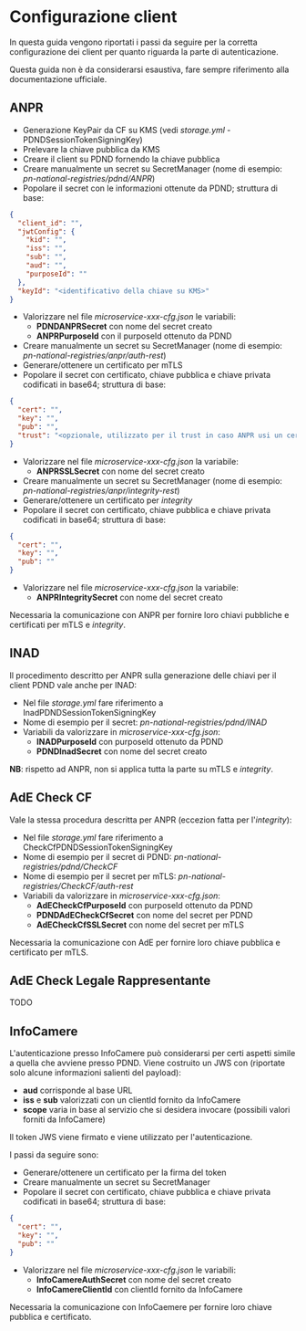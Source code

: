 # Configurazione client

In questa guida vengono riportati i passi da seguire per la corretta configurazione
dei client per quanto riguarda la parte di autenticazione.

Questa guida non è da considerarsi esaustiva, fare sempre riferimento alla documentazione
ufficiale.

## ANPR

* Generazione KeyPair da CF su KMS (vedi _storage.yml_ - PDNDSessionTokenSigningKey)
* Prelevare la chiave pubblica da KMS
* Creare il client su PDND fornendo la chiave pubblica
* Creare manualmente un secret su SecretManager (nome di esempio: _pn-national-registries/pdnd/ANPR_)
* Popolare il secret con le informazioni ottenute da PDND; struttura di base:
```json
{
  "client_id": "",
  "jwtConfig": {
    "kid": "",
    "iss": "",
    "sub": "",
    "aud": "",
    "purposeId": ""
  },
  "keyId": "<identificativo della chiave su KMS>"
}
```
* Valorizzare nel file _microservice-xxx-cfg.json_ le variabili:
    * __PDNDANPRSecret__ con nome del secret creato
    * __ANPRPurposeId__ con il purposeId ottenuto da PDND
* Creare manualmente un secret su SecretManager (nome di esempio: _pn-national-registries/anpr/auth-rest_)
* Generare/ottenere un certificato per mTLS
* Popolare il secret con certificato, chiave pubblica e chiave privata codificati in base64; struttura di base:
```json
{
  "cert": "",
  "key": "",
  "pub": "",
  "trust": "<opzionale, utilizzato per il trust in caso ANPR usi un certificato 'insicuro'>"
}
```
* Valorizzare nel file _microservice-xxx-cfg.json_ la variabile:
    * __ANPRSSLSecret__ con nome del secret creato
* Creare manualmente un secret su SecretManager (nome di esempio: _pn-national-registries/anpr/integrity-rest_)
* Generare/ottenere un certificato per _integrity_
* Popolare il secret con certificato, chiave pubblica e chiave privata codificati in base64; struttura di base:
```json
{
  "cert": "",
  "key": "",
  "pub": ""
}
```
* Valorizzare nel file _microservice-xxx-cfg.json_ la variabile:
    * __ANPRIntegritySecret__ con nome del secret creato

Necessaria la comunicazione con ANPR per fornire loro chiavi pubbliche e certificati per mTLS e _integrity_.

## INAD

Il procedimento descritto per ANPR sulla generazione delle chiavi per il client PDND
vale anche per INAD:
* Nel file _storage.yml_ fare riferimento a InadPDNDSessionTokenSigningKey
* Nome di esempio per il secret: _pn-national-registries/pdnd/INAD_
* Variabili da valorizzare in _microservice-xxx-cfg.json_:
    * __INADPurposeId__ con purposeId ottenuto da PDND
    * __PDNDInadSecret__ con nome del secret creato

__NB__: rispetto ad ANPR, non si applica tutta la parte su mTLS e _integrity_.

## AdE Check CF

Vale la stessa procedura descritta per ANPR (eccezion fatta per l'_integrity_):
* Nel file _storage.yml_ fare riferimento a CheckCfPDNDSessionTokenSigningKey
* Nome di esempio per il secret di PDND: _pn-national-registries/pdnd/CheckCF_
* Nome di esempio per il secret per mTLS: _pn-national-registries/CheckCF/auth-rest_
* Variabili da valorizzare in _microservice-xxx-cfg.json_:
    * __AdECheckCfPurposeId__ con purposeId ottenuto da PDND
    * __PDNDAdECheckCfSecret__ con nome del secret per PDND
    * __AdECheckCfSSLSecret__ con nome del secret per mTLS

Necessaria la comunicazione con AdE per fornire loro chiave pubblica e certificato per mTLS.

## AdE Check Legale Rappresentante

TODO

## InfoCamere

L'autenticazione presso InfoCamere può considerarsi per certi aspetti simile a quella
che avviene presso PDND. Viene costruito un JWS con (riportate solo alcune informazioni
salienti del payload):
* __aud__ corrisponde al base URL
* __iss__ e __sub__ valorizzati con un clientId fornito da InfoCamere
* __scope__ varia in base al servizio che si desidera invocare (possibili valori forniti da InfoCamere)

Il token JWS viene firmato e viene utilizzato per l'autenticazione.

I passi da seguire sono:
* Generare/ottenere un certificato per la firma del token
* Creare manualmente un secret su SecretManager
* Popolare il secret con certificato, chiave pubblica e chiave privata codificati in base64; struttura di base:
```json
{
  "cert": "",
  "key": "",
  "pub": ""
}
```
* Valorizzare nel file _microservice-xxx-cfg.json_ le variabili:
    * __InfoCamereAuthSecret__ con nome del secret creato
    * __InfoCamereClientId__ con clientId fornito da InfoCamere

Necessaria la comunicazione con InfoCaemere per fornire loro chiave pubblica e certificato.
